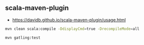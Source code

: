
## scala-maven-plugin
* https://davidb.github.io/scala-maven-plugin/usage.html 
```bash
mvn clean scala:compile -DdisplayCmd=true -DrecompileMode=all 

mvn gatling:test 
```
